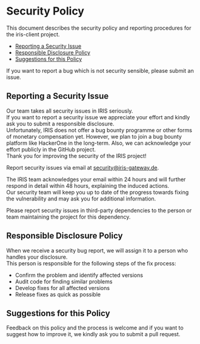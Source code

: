 # Security Policy

This document describes the security policy and reporting procedures for the iris-client
project.

  * [Reporting a Security Issue](#reporting-a-security-issue)
  * [Responsible Disclosure Policy](#responsible-disclosure-policy)
  * [Suggestions for this Policy](#suggestions-for-this-policy)
  
If you want to report a bug which is not security sensible, please submit an issue. 

## Reporting a Security Issue
Our team takes all security issues in IRIS seriously.  
If you want to report a security issue we appreciate your effort and kindly ask you to submit a responsible disclosure.  
Unfortunately, IRIS does not offer a bug bounty programme or other forms of monetary compensation yet. 
However, we plan to join a bug bounty platform like HackerOne in the long-term. 
Also, we can acknowledge your effort publicly in the GitHub project.  
Thank you for improving the security of the IRIS project!

Report security issues via email at [security@iris-gateway.de](mailto:security@iris-gateway.de?subject=GitHub%20Security%20Issue).

The IRIS team acknowledges your email within 24 hours and will further respond in detail within 48 hours, explaining the induced actions.  
Our security team will keep you up to date of the progress towards fixing the vulnerability and may ask you for additional information.

Please report security issues in third-party dependencies to the person or team maintaining
the project for this dependency.

## Responsible Disclosure Policy

When we receive a security bug report, we will assign it to a person who handles your disclosure.  
This person is responsible for the following steps of the fix process:

* Confirm the problem and identify affected versions
* Audit code for finding similar problems
* Develop fixes for all affected versions
* Release fixes as quick as possible

## Suggestions for this Policy

Feedback on this policy and the process is welcome and if you want to suggest how to improve it, we kindly ask you to submit a pull request.

